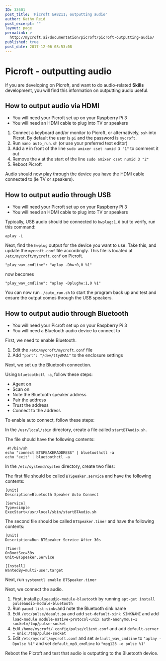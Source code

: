 ```yaml
---
ID: 33601
post_title: 'Picroft &#8211; outputting audio'
author: Kathy Reid
post_excerpt: ""
layout: page
permalink: >
  http://mycroft.ai/documentation/picroft/picroft-outputting-audio/
published: true
post_date: 2017-12-06 08:53:08
---
```

# Picroft - outputting audio



If you are developing on Picroft, and want to do audio-related **Skills** development, you will find this information on outputting audio useful. 

## How to output audio via HDMI

* You will need your Picroft set up on your Raspberry Pi 3
* You will need an HDMI cable to plug into TV or speakers

1. Connect a keyboard and/or monitor to Picroft, or alternatively, `ssh` into Picrot. By default the user is `pi` and the password is `mycroft`. 
2. Run `nano auto_run.sh` (or use your preferred text editor)
3. Add a `#` in front of the line `sudo amixer cset numid 3 "1"` to comment it out
4. Remove the `#` at the start of the line `sudo amixer cset numid 3 "2"`
5. Reboot Picroft

Audio should now play through the device you have the HDMI cable connected to (ie TV or speakers). 

## How to output audio through USB

* You will need your Picroft set up on your Raspberry Pi 3
* You will need an HDMI cable to plug into TV or speakers

Typically, USB audio should be connected to `hwplug:1,0` but to verify, run this command: 

`aplay -L`

Next, find the `hwplug` output for the device you want to use. Take this, and update the `mycroft.conf` file accordingly. This file is located at `/etc/mycroft/mycroft.conf` on Picroft. 

`"play_wav_cmdline": "aplay -Dhw:0,0 %1"`

now becomes 

`"play_wav_cmdline": "aplay -Dplughw:1,0 %1"`

You can now run `./auto_run.sh` to start the program back up and test and ensure the output comes through the USB speakers.

##  How to output audio through Bluetooth

* You will need your Picroft set up on your Raspberry Pi 3
* You will need a Bluetooth audio device to connect to

First, we need to enable Bluetooth. 

1. Edit the `/etc/mycroft/mycroft.conf` file
2. Add `"port": "/dev/ttyAMA1"` to the enclosure settings

Next, we set up the Bluetooth connection. 

Using `bluetoothctl -a`, follow these steps: 

* Agent on
* Scan on
* Note the Bluetooth speaker address
* Pair the address
* Trust the address
* Connect to the address

To enable auto connect, follow these steps: 

In the `/usr/local/sbin` directory, create a file called `startBTAudio.sh`. 

The file should have the following contents: 

```
 #!/bin/sh
echo "connect BTSPEAKERADDRESS" | bluetoothctl -a
echo "exit" | bluetoothctl -a
```

In the `/etc/systemd/system` directory, create two files: 

The first file should be called `BTSpeaker.service` and have the following contents: 

```
[Unit]
Description=Bluetooth Speaker Auto Connect
            
[Service]
Type=simple
ExecStart=/usr/local/sbin/startBTAudio.sh
```

The second file should be called `BTSpeaker.timer` and have the following contents: 

```
[Unit]
Description=Run BTSpeaker Service After 30s	
	
[Timer]
OnBootSec=30s
Unit=BTSpeaker.Service	
	
[Install]
WantedBy=multi-user.target
```

Next, run `systemctl enable BTSpeaker.timer`

Next, we connect the audio. 

1. First, install `pulseaudio-module-bluetooth` by running `apt-get install pulseaudio-module-bluetooth`
2. Run `pacmd list-sinks`and note the Bluetooth sink name
3. Edit `/etc/pulse/deault.pa` and add `set-default-sink SINKNAME` and add `load-module module-native-protocol-unix auth-anonymous=1 socket=/tmp/pulse-socket`
4. Edit `/home/mycroft/.config/pulse/client.conf` and add `default-server = unix:/tmp/pulse-socket`
5. Edit `/etc/mycroft/mycroft.conf` and set `default_wav_cmdline` to `"aplay -Dpulse %1"` and set `default_mp3_cmdline` to `"mpg123 -o pulse %1"`

Reboot the Picroft and test that audio is outputting to the Bluetooth device.